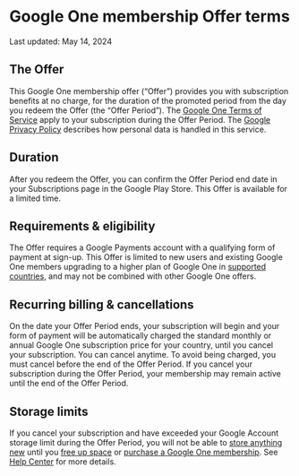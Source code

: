 Google One membership Offer terms
=================================

Last updated: May 14, 2024

The Offer
---------

This Google One membership offer (“Offer”) provides you with subscription benefits at no charge, for the duration of the promoted period from the day you redeem the Offer (the “Offer Period”). The [Google One Terms of Service](https://one.google.com/terms-of-service) apply to your subscription during the Offer Period. The [Google Privacy Policy](https://myaccount.google.com/privacypolicy?hl=en-US) describes how personal data is handled in this service.

Duration
--------

After you redeem the Offer, you can confirm the Offer Period end date in your Subscriptions page in the Google Play Store. This Offer is available for a limited time.

Requirements & eligibility
--------------------------

The Offer requires a Google Payments account with a qualifying form of payment at sign-up. This Offer is limited to new users and existing Google One members upgrading to a higher plan of Google One in [supported countries](https://support.google.com/googleone/answer/9080668), and may not be combined with other Google One offers.

Recurring billing & cancellations
---------------------------------

On the date your Offer Period ends, your subscription will begin and your form of payment will be automatically charged the standard monthly or annual Google One subscription price for your country, until you cancel your subscription. You can cancel anytime. To avoid being charged, you must cancel before the end of the Offer Period. If you cancel your subscription during the Offer Period, your membership may remain active until the end of the Offer Period.

Storage limits
--------------

If you cancel your subscription and have exceeded your Google Account storage limit during the Offer Period, you will not be able to [store anything new](https://support.google.com/drive/answer/2736362) until you [free up space](https://support.google.com/drive/answer/6374270) or [purchase a Google One membership](https://support.google.com/googleone/answer/9004013). See [Help Center](https://support.google.com/googleone) for more details.